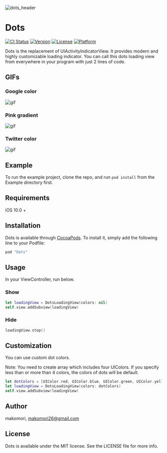 ![dots_header](https://github.com/makomori/Dots/blob/master/dots_header.png "dots header")

# Dots

[![CI Status](http://img.shields.io/travis/makomori/Dots.svg?style=flat)](https://travis-ci.org/makomori/Dots)
[![Version](https://img.shields.io/cocoapods/v/Dots.svg?style=flat)](http://cocoapods.org/pods/Dots)
[![License](https://img.shields.io/cocoapods/l/Dots.svg?style=flat)](http://cocoapods.org/pods/Dots)
[![Platform](https://img.shields.io/cocoapods/p/Dots.svg?style=flat)](http://cocoapods.org/pods/Dots)

Dots is the replacement of UIActivityIndicatorView. It provides modern and highly customizable loading indicator. You can call this dots loading view from everywhere in your program with just 2 lines of code.

## GIFs
### Google color
![gif](https://github.com/makomori/Dots/blob/master/ezgif.com-video-to-gif.gif "dots gif")

### Pink gradient
![gif](https://github.com/makomori/Dots/blob/master/dots_pink.gif "pink gif")

### Twitter color
![gif](https://github.com/makomori/Dots/blob/master/dots_twitter.gif "twitter gif")


## Example

To run the example project, clone the repo, and run `pod install` from the Example directory first.

## Requirements
iOS 10.0 + 

## Installation

Dots is available through [CocoaPods](http://cocoapods.org). To install
it, simply add the following line to your Podfile:

```ruby
pod "Dots"
```

## Usage
In your ViewController, run below.

### Show

```swift
let loadingView = DotsLoadingView(colors: nil)
self.view.addSubview(loadingView)
```

### Hide

```swift
loadingView.stop()
```

## Customization
You can use custom dot colors. 

Note: You need to create array which includes four UIColors. If you specify less than or more than 4 colors, the colors of dots will be default.

```swift
let dotColors = [UIColor.red, UIColor.blue, UIColor.green, UIColor.yellow]
let loadingView = DotsLoadingView(colors: dotColors)
self.view.addSubview(loadingView)
```

## Author

makomori, makomori26@gmail.com

## License

Dots is available under the MIT license. See the LICENSE file for more info.
